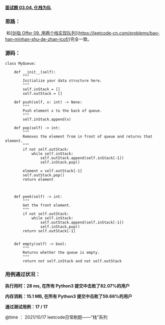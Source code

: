 #### [面试题 03.04. 化栈为队](https://leetcode-cn.com/problems/implement-queue-using-stacks-lcci/)

### **思路：**

​		和[[剑指 Offer 09. 用两个栈实现队列](https://leetcode-cn.com/problems/yong-liang-ge-zhan-shi-xian-dui-lie-lcof/)](https://leetcode-cn.com/problems/bao-han-minhan-shu-de-zhan-lcof/)完全一致。

### **源码：**

```
class MyQueue:

    def __init__(self):
        """
        Initialize your data structure here.
        """
        self.inStack = []
        self.outStack = []

    def push(self, x: int) -> None:
        """
        Push element x to the back of queue.
        """
        self.inStack.append(x)

    def pop(self) -> int:
        """
        Removes the element from in front of queue and returns that element.
        """
        if not self.outStack:
            while self.inStack:
                self.outStack.append(self.inStack[-1])
                self.inStack.pop()

        element = self.outStack[-1]
        self.outStack.pop()
        return element



    def peek(self) -> int:
        """
        Get the front element.
        """
        if not self.outStack:
            while self.inStack:
                self.outStack.append(self.inStack[-1])
                self.inStack.pop()
        return self.outStack[-1]


    def empty(self) -> bool:
        """
        Returns whether the queue is empty.
        """
        return not self.inStack and not self.outStack
```



### **用例通过状况：**

**执行用时：28 ms, 在所有 Python3 提交中击败了82.07%的用户**

**内存消耗：15.1 MB, 在所有 Python3 提交中击败了59.66%的用户**

**通过测试用例：17 / 17**



@time ： 2021/10/17  leetcode日常刷题——“栈”系列 

